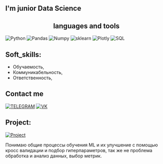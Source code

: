 
## I'm junior Data Science

## <center> languages and tools

![Python](https://img.shields.io/badge/-Python-090909?style=for-the-badge&logo=Python&logoColor=#3776AB)
![Pandas](https://img.shields.io/badge/-Pandas-090909?style=for-the-badge&logo=Pandas&logoColor=150458)
![Numpy](https://img.shields.io/badge/-Numpy-090909?style=for-the-badge&logo=Numpy&logoColor=013243)
![sklearn](https://img.shields.io/badge/-sklearn-090909?style=for-the-badge&logo=scikitlearn&logoColor=F7931E)
![Plotly](https://img.shields.io/badge/-Plotly-090909?style=for-the-badge&logo=Plotly&logoColor=3F4F75)
![SQL](https://img.shields.io/badge/-sql-090909?style=for-the-badge&logo=mySQL&logoColor=E5D3FF)


## Soft_skills:
- Обучаемость,
- Коммуникабельность,
- Ответственность,

##  Contact me
[![TELEGRAM](https://img.shields.io/badge/-TELEGRAM-090909?style=for-the-badge&logo=TELEGRAM&logoColor=3F4F75)](https://t.me/asmolov_stas)
[![VK](https://img.shields.io/badge/-VK-090909?style=for-the-badge&logo=VK&logoColor=E5D3FF)](https://vk.com/minerromanenko)

## Project:
[![Project](https://img.shields.io/badge/-footbool-090909?style=for-the-badge&logo=premierleague&logoColor=E5D3FF)](https://github.com/stas-as/Project_1)

Понимаю общие процессы обучения ML и их улучшение с помощью кросс валидации и подбор гиперпараметров, так же не проблема обработка и анализ данных, выбор метрик.
